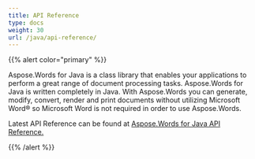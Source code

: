 ```yaml
---
title: API Reference
type: docs
weight: 30
url: /java/api-reference/
---
```


{{% alert color="primary" %}} 

Aspose.Words for Java is a class library that enables your applications to perform a great range of document processing tasks. Aspose.Words for Java is written completely in Java. With Aspose.Words you can generate, modify, convert, render and print documents without utilizing Microsoft Word® so Microsoft Word is not required in order to use Aspose.Words.

Latest API Reference can be found at [Aspose.Words for Java API Reference.](https://apireference.aspose.com/java/words)

{{% /alert %}}
